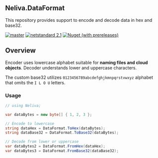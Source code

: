 ## Neliva.DataFormat

This repository provides support to encode and decode data in hex and base32.

[![master](https://github.com/neliva/Neliva.DataFormat/workflows/main/badge.svg)](https://github.com/neliva/Neliva.DataFormat/actions?query=workflow%3Amain)
[![netstandard 2.1](https://img.shields.io/badge/dotnet-6.0-green)](https://dotnet.microsoft.com/en-us/download/dotnet/6.0)
[![Nuget (with prereleases)](https://img.shields.io/nuget/vpre/Neliva.DataFormat)](https://www.nuget.org/packages/Neliva.DataFormat)

## Overview

Encoder uses lowercase alphabet suitable for **naming files and cloud objects**. Decoder understands lower and uppercase characters.

The custom base32 utilizes `0123456789abcdefghjkmnpqrstvwxyz` alphabet that omits the `I L O U` letters.

### Usage
```C#
// using Neliva;

var dataBytes = new byte[] { 1, 2, 3 };

// Encode to lowercase
string dataHex = DataFormat.ToHex(dataBytes);
string dataBase32 = DataFormat.ToBase32(dataBytes);

// Decode from lower or uppercase
var dataBytes2 = DataFormat.FromHex(dataHex);
var dataBytes3 = DataFormat.FromBase32(dataBase32);
```
